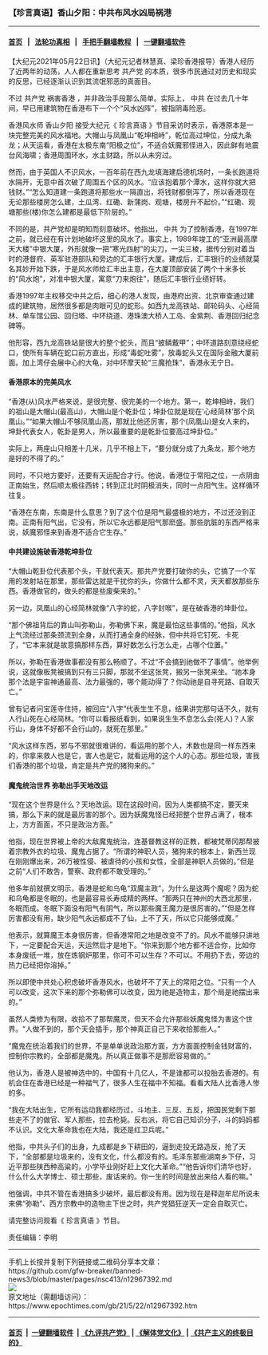 ### 【珍言真语】香山夕阳：中共布风水凶局祸港
------------------------

#### [首页](https://github.com/gfw-breaker/banned-news3/blob/master/README.md) &nbsp;&nbsp;|&nbsp;&nbsp; [法轮功真相](https://github.com/begood0513/basic/blob/master/README.md)  &nbsp;&nbsp;|&nbsp;&nbsp; [手把手翻墙教程](https://github.com/gfw-breaker/guides/wiki)  &nbsp;&nbsp;|&nbsp;&nbsp; [一键翻墙软件](https://github.com/gfw-breaker/nogfw/blob/master/README.md)  



<div><p>
 【大纪元2021年05月22日讯】（大纪元记者林慧真、梁珍香港报导）香港人经历了近两年的动荡，人人都在重新思考
 <ok href="https://www.epochtimes.com/gb/tag/%E5%85%B1%E4%BA%A7%E5%85%9A.html">
  共产党
 </ok>
 的本质，很多市民通过对历史和现实的反思，已经逐渐认识到其流氓邪恶的真面目。
</p>
<p>
 不过
 <ok href="https://www.epochtimes.com/gb/tag/%E5%85%B1%E4%BA%A7%E5%85%9A.html">
  共产党
 </ok>
 <ok href="https://www.epochtimes.com/gb/tag/%E7%A5%B8%E5%AE%B3%E9%A6%99%E6%B8%AF.html">
  祸害香港
 </ok>
 ，并非政治手段那么简单。实际上，
 <ok href="https://www.epochtimes.com/gb/tag/%E4%B8%AD%E5%85%B1.html">
  中共
 </ok>
 在过去几十年间，早已用建筑物在香港布下一个个“风水凶阵”，被指阴毒险恶。
</p>
<p>
 香港风水师
 <ok href="https://www.epochtimes.com/gb/tag/%E9%A6%99%E5%B1%B1%E5%A4%95%E9%98%B3.html">
  香山夕阳
 </ok>
 接受大纪元《
 <ok href="https://www.epochtimes.com/gb/tag/%E7%8F%8D%E8%A8%80%E7%9C%9F%E8%AF%AD.html">
  珍言真语
 </ok>
 》节目采访时表示，香港原本是一块完整完美的风水福地。大帽山与凤凰山“乾坤相峙”，乾位高过坤位，分成九条龙；从天运看，香港在太极东南“阳极之位”，不适合妖魔邪怪进入，因此鲜有地震台风海啸；香港周围环水，水主财路，所以从未穷过。
</p>
<p>
 然而，由于英国人不识风水，一百年前在西九龙填海建启德机场时，一条长跑道将水隔开，无意中首次破了周围五个区的风水。“应该抱着那个潭水，这样你就大把钱财。”“怎么知道建一条跑道将那些水一隔直出，将钱财都倒泻了，所以香港现在无论那些楼房怎么建，土瓜湾、红磡、新蒲岗、观塘，楼房升不起价。”“红磡、观塘那些(楼)你怎么建都是最低下阶层的。”
</p>
<p>
 不同的是，共产党却是明知而刻意破坏。他指出，
 <ok href="https://www.epochtimes.com/gb/tag/%E4%B8%AD%E5%85%B1.html">
  中共
 </ok>
 为了控制香港，在1997年之前，就已经在有计划地破坏这里的风水了。事实上，1989年竣工的“亚洲最高摩天大楼”中银大厦，外形就像一把“寒光四射”的尖刀，一尖三棱，据传分别对着当时的港督府、英军驻港部队和旁边的汇丰银行大厦。建成后，汇丰银行的业绩就莫名其妙开始下跌，于是风水师给汇丰出主意，在大厦顶部安装了两个十米多长的“风水炮”，对准中银大厦，寓意“刀来炮往”，随后汇丰银行业绩好转。
</p>
<p>
 香港1997年主权移交中共之后，细心的港人发现，由港府出资、北京审查通过建成的建筑物，居然很多都是肉眼可见的蛇形。如西九龙高铁站、邮轮码头、心经简林、单车馆公园、回归塔、中环绕道、港珠澳大桥人工岛、金紫荆、香港回归纪念碑等。
</p>
<p>
 他形容，西九龙高铁站是很大的整个蛇头，而且“披鳞戴甲”；中环道路刻意绕经蛇口，使所有车辆在蛇口前方直出，形成“毒蛇吐雾”，放毒蛇头又在国际金融大厦前面。加上湾仔会展中心的大龟，对中环摩天轮“三魔抢珠”，香港永无宁日。
</p>
<p style="text-align: center;">
</p>
<h4>
 香港原本的完美风水
</h4>
<p>
 “香港(从)风水严格来说，是很完整、很完美的一个地方。第一，乾坤相峙，我们的祖山是大帽山(最高山)，大帽山是个乾卦位；坤卦位就是现在‘心经简林’那个凤凰山。”“如果大帽山不够凤凰山高，那就比他还厉害，那个(凤凰山)是女人来的，坤卦代表女人，乾卦是男人，所以最重要的是乾卦位要高过坤卦位。”
</p>
<p>
 实际上，两座山只相差十几米，几乎不相上下，“要分就分成了九条龙，那个地方是好的不得了的。”
</p>
<p>
 同时，不只地方要好，还要有天运配合才行。他说，香港位于常阳之位，一点阴由正南始生，然后顺太极往西转；转到正北时阴极消失，同时一点阳气生。这样循环往复。
</p>
<p>
 “香港在东南，东南是什么意思？到了这个位是阳气最盛极的地方，不过还没到正南。正南有阳气出，它没有，所以它永远都是阳气那麽盛。那些肮脏的东西严格来说，妖魔邪怪来到香港不适合它生存。”
</p>
<h4>
 中共建设施破香港乾坤卦位
</h4>
<p>
 “大帽山乾卦位代表那个头，干就代表天。那共产党要打破你的头，它搞了一个军用的发射站在那里，那些雷达就是干扰你的头，你做什么都不灵，天天都放那些东西。香港做官的，做头的都是些废柴来的。”
</p>
<p>
 另一边，凤凰山的心经简林就像“八字的蛇，八字封喉”，是在破香港的坤卦位。
</p>
<p>
 “那个佛祖背后的靠山叫弥勒山，弥勒佛下来，魔是最怕这些事情的。”他指，风水上气流经过那条颈流到全身，从而打通全身的经脉，但中共将它钉死、卡死了，“它本来就是故意搞那样东西，算好数怎么行怎么走，占哪个位置。”
</p>
<p>
 所以，弥勒在香港做事都没有那么畅顺了。不过“不会搞到祂做不了事情”。他举例说，这就像板凳被搞到只有三只脚，那就不坐这张凳，搬另一张凳来坐。“祂本身那个法是宇宙神通最高、法力最强的，哪个能动得了？你动祂是自寻死路、自取灭亡。”
</p>
<p>
 曾有记者问宝莲寺住持，被回应“八字”代表生生不息，结果讲完那句话不久，就有人行山死在心经简林。“你可以看报纸看到，如果说生生不息怎么会(死人)？人家行山，身体不好都不会行山的，就死在那里。”
</p>
<p>
 “风水这样东西，邪与不邪就很难讲的，看运用的那个人，术数也是同一样东西来的，你拿来救人也是它，害人也是它，就看运用的这个人的心态。那些垃圾，害我们香港的那个垃圾，肯定是共产党的猪狗来的。”
</p>
<h4>
 魔鬼统治世界 弥勒出手天地改运
</h4>
<p>
 “现在这个世界是什么？天地改运。现在这段时间，因为人类都搞不定，要天来搞，那么下来的就是最厉害的那个。因为妖魔鬼怪已经把整个世界占满了，根本上，方方面面，不只是政治方面。”
</p>
<p>
 他指，现在世界被上帝的大敌魔鬼统治，连基督教这样的正教，都被梵蒂冈那帮披着宗教外衣的垃圾、魔鬼占据了。“所谓的神职人员，猪狗来的根本上，新西兰现在刚刚爆出来，26万被性侵、被虐待的小孩和女性，全部是神职人员做的。”但是之前“人们不敢吿，警察、政府都不敢受理的。”
</p>
<p>
 他多年前就撰文明示，香港是蛇和乌龟“双魔主政”，为什么是这两个魔呢？因为蛇和乌龟都是冬眠的，也是最容易长寿成精的两样。“那两只在神州的大西北那里，冬眠而成。冬眠下面没有阳气有阴气，所以那些魔王魔力是很厉害的。”“但是怎样厉害都没有用，缺少阳气永远都成不了仙，上不了天，所以它只能够成魔。”
</p>
<p>
 他表示，就算魔王本身很厉害，但香港常阳之地是改变不了的。风水不能够只讲地下，一定要配合天运，天运然后才是地下。“你来到那个地方都不适合你，比如你本身废纸一堆，放在炼钢炉那里，你可不可以生存？不可以。不用扔下去，旁边的热力已经把你溶掉。”
</p>
<p>
 所以即使中共处心积虑破坏香港风水，也破坏不了天上的常阳之位。“只有一个人可以改变，这次下来的那个弥勒佛可以改变，因为祂是造物主，那个局是祂摆出来的。”
</p>
<p>
 虽然人类修为有限，收拾不了那帮魔灵，但天不会允许那些妖魔鬼怪为害这个世界。“人做不到的，那个天会插手，那个神真正自己下来收拾那些人。”
</p>
<p>
 “魔鬼在统治着我们的世界，不是单单说政治那方面，方方面面控制金钱财富的，控制你宗教的，全部都是魔鬼。所以真正做事不是那麽容易做的。”
</p>
<p>
 他认为，香港人是被神选中的，中国有十几亿人，不是谁都可以投胎去香港的。有机会住在香港已经是一种福气了，很多人生在福中不知福。看看大陆人比香港人惨的多。
</p>
<p>
 “我在大陆出生，它所有运动我都经历过，斗地主、三反、五反，把国民党剩下那些走不了的做官、军人那些，拉去枪毙。反右派，将它自己知识分子，斗的妈妈都不认识。文化大革命我也在大陆，我还是红卫兵呢。”
</p>
<p>
 他指，中共头子们的出身，九成都是乡下耕田的，逼到走投无路造反，抢了天下，“全部都是垃圾来的，没有文化，什么都没有的。毛泽东那些湖南乡下仔，习近平那些陕西种高粱的，小学毕业刚好赶上文化大革命。”“他告诉你们清华也好，什么什么大学博士、硕士那些，废话来的。你一生的时间是放出来给人看的嘛。”
</p>
<p>
 他强调，中共不管在香港搞多少破坏，最后都没有用。因为现在是释迦牟尼所说未来佛“弥勒”、西方宗教中的造物主下世之时，共产党猖狂逆天一定会自取灭亡。
</p>
<p>
 请完整访问观看《
 <ok href="https://www.epochtimes.com/gb/tag/%e7%8f%8d%e8%a8%80%e7%9c%9f%e8%aa%9e.html">
  珍言真语
 </ok>
 》节目。
</p>
<p>
 责任编辑：李明
</p>
</div>
<hr/>
手机上长按并复制下列链接或二维码分享本文章：<br/>
https://github.com/gfw-breaker/banned-news3/blob/master/pages/nsc413/n12967392.md <br/>
<a href='https://github.com/gfw-breaker/banned-news3/blob/master/pages/nsc413/n12967392.md'><img src='https://github.com/gfw-breaker/banned-news3/blob/master/pages/nsc413/n12967392.md.png'/></a> <br/>
原文地址（需翻墙访问）：https://www.epochtimes.com/gb/21/5/22/n12967392.htm


------------------------
#### [首页](https://github.com/gfw-breaker/banned-news3/blob/master/README.md) &nbsp;|&nbsp; [一键翻墙软件](https://github.com/gfw-breaker/nogfw/blob/master/README.md) &nbsp;| [《九评共产党》](https://github.com/gfw-breaker/9ping.md/blob/master/README.md#九评之一评共产党是什么) | [《解体党文化》](https://github.com/gfw-breaker/jtdwh.md/blob/master/README.md) | [《共产主义的终极目的》](https://github.com/gfw-breaker/gczydzjmd.md/blob/master/README.md)


<img src='http://gfw-breaker.win/banned-news3/pages/nsc413/n12967392.md' width='0px' height='0px'/>